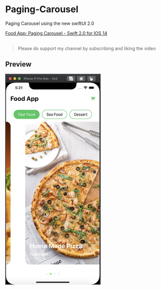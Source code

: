 # Paging-Carousel
Paging Carousel using the new swiftUI 2.0

[Food App: Paging Carousel - Swift 2.0 for IOS 14](https://youtu.be/DfIYha8v3zM)</br></br>
> Please do support my channel by subscribing and liking the video

## Preview


<img src="https://github.com/usmanmukhtar/Paging-Carousel/blob/74221669b3d85088eadc60c26f5133a8bdcbcaec/Screenshot%202020-07-05%20at%205.22.38%20PM.png" width="300">

